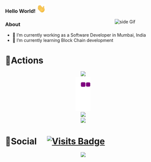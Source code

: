   ### Hello World!  <img src="https://github.com/pushpak-256/pushpak-256/blob/main/Stickers/Hi.gif?raw=true" width="29px">

  
  [//]: <> (This is also a comment.
<img src="https://github.com/Pushpak-256/Pushpak-256/blob/master/assets/life_balance.gif" alt="side Image" align="right" width="200" height="auto" />)
<a href="https://ko-fi.com/Pushpak-256"> <img src="https://media3.giphy.com/media/ZEB6yFbLnhyQf7g3hn/giphy.gif" alt="side Gif" align="right" width="150" height="auto"/> </a>
  
 ### About
- 🔭 I’m currently working as a Software Developer in Mumbai, India
- 🌱 I’m currently learning Block Chain development


# 🔭Actions

<div align="center">
    <img height="200px" src="https://github-readme-streak-stats.herokuapp.com/?user=pushpak-256"/>
</div>
<div align="center">
	<img src="https://github.com/pushpak-256/pushpak-256/blob/output/github-contribution-grid-snake.gif" />
</div>

<div align="center">
    <img height="300px" src="https://activity-graph.herokuapp.com/graph?username=pushpak-256&theme=github"/>
</div>

<div align="center">
    <img height="300px" src="https://metrics.lecoq.io/pushpak-256?template=classic&config.timezone=Asia%2FShanghai"/>
</div>


# 🌱Social &nbsp;&nbsp;&nbsp;&nbsp;[![Visits Badge](https://badges.pufler.dev/visits/Pushpak-256/Pushpak-256)](https://badges.pufler.dev/visits/Pushpak-256/Pushpak-256)
<div align="center">
    <img height="150px" src="https://github-profile-trophy.vercel.app/?username=pushpak-256&&title=MultiLanguage,Repositories,Commits&column=3&margin-w=30&margin-h=15"/>
</div>


